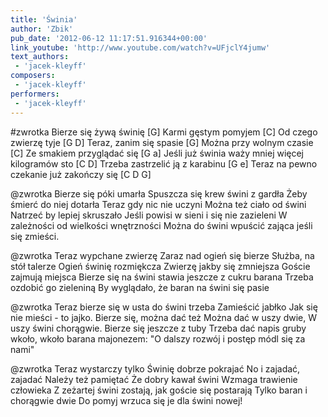 ```yaml
---
title: 'Świnia'
author: 'Zbik'
pub_date: '2012-06-12 11:17:51.916344+00:00'
link_youtube: 'http://www.youtube.com/watch?v=UFjclY4jumw'
text_authors:
 - 'jacek-kleyff'
composers:
 - 'jacek-kleyff'
performers:
 - 'jacek-kleyff'
---
```


#zwrotka
Bierze się żywą świnię [G]
Karmi gęstym pomyjem [C]
Od czego zwierzę tyje [G D] 
Teraz, zanim się spasie [G]
Można przy wolnym czasie [C]
Ze smakiem przyglądać się [G a]
Jeśli już świnia waży mniej więcej kilogramów sto [C D]
Trzeba zastrzelić ją z karabinu [G e]
Teraz na pewno czekanie już zakończy się [C D G]

@zwrotka
Bierze się póki umarła
Spuszcza się krew świni z gardła
Żeby śmierć do niej dotarła
Teraz gdy nic nie uczyni
Można też ciało od świni
Natrzeć by lepiej skruszało
Jeśli powisi w sieni i się nie zazieleni
W zależności od wielkości wnętrzności
Można do świni wpuścić zająca jeśli się zmieści.

@zwrotka
Teraz wypchane zwierzę
Zaraz nad ogień się bierze
Służba, na stół talerze
Ogień świnię rozmiękcza
Zwierzę jakby się zmniejsza
Goście zajmują miejsca
Bierze się na świni stawia jeszcze z cukru barana
Trzeba ozdobić go zieleniną
By wyglądało, że baran na świni się pasie

@zwrotka
Teraz bierze się w usta do świni trzeba
Zamieścić jabłko
Jak się nie mieści - to jajko.
Bierze się, można dać też 
Można dać w uszy dwie,
W uszy świni chorągwie.
Bierze się jeszcze z tuby
Trzeba dać napis gruby
wkoło, wkoło barana majonezem:
"O dalszy rozwój i postęp módl się za nami"

@zwrotka
Teraz wystarczy tylko
Świnię dobrze pokrajać
No i zajadać, zajadać
Należy też pamiętać
Że dobry kawał świni
Wzmaga trawienie człowieka
Z zeżartej świni zostają, jak goście się postarają
Tylko baran i chorągwie dwie
Do pomyj wrzuca się je dla świni nowej!